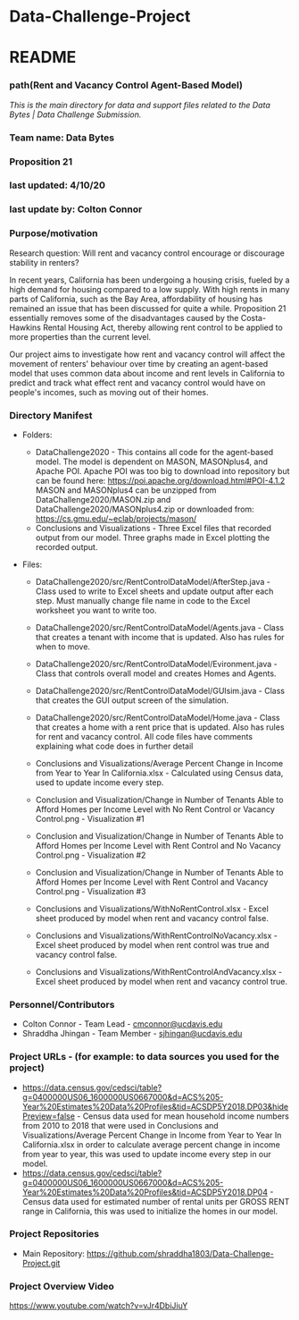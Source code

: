 # Data-Challenge-Project

# README
### path(Rent and Vacancy Control Agent-Based Model)

*This is the main directory for data and support files related to the Data Bytes | Data Challenge Submission.*

### Team name: Data Bytes
### Proposition 21
### last updated: 4/10/20
### last update by: Colton Connor


### Purpose/motivation
Research question: Will rent and vacancy control encourage or discourage stability in renters? 

In recent years, California has been undergoing a housing crisis, fueled by a high demand for housing compared to a low supply. With high rents in many parts of California, such as the Bay Area, affordability of housing has remained an issue that has been discussed for quite a while. Proposition 21 essentially removes some of the disadvantages caused by the Costa-Hawkins Rental Housing Act, thereby allowing rent control to be applied to more properties than the current level.

Our project aims to investigate how rent and vacancy control will affect the movement of renters' behaviour over time by creating an agent-based model that uses common data about income and rent levels in California to predict and track what effect rent and vacancy control would have on people's incomes, such as moving out of their homes. 



### Directory Manifest

*  Folders:
	* DataChallenge2020 - This contains all code for the agent-based model. The model is dependent on MASON, MASONplus4, and Apache POI.
	Apache POI was too big to download into repository but can be found here: https://poi.apache.org/download.html#POI-4.1.2
	MASON and MASONplus4 can be unzipped from DataChallenge2020/MASON.zip and DataChallenge2020/MASONplus4.zip or downloaded from: https://cs.gmu.edu/~eclab/projects/mason/
	* Conclusions and Visualizations - Three Excel files that recorded output from our model. Three graphs made in Excel plotting the recorded output.

* Files:
	* DataChallenge2020/src/RentControlDataModel/AfterStep.java - Class used to write to Excel sheets and update output after each step. Must manually change file name in 		code to the Excel worksheet you want to write too.
	* DataChallenge2020/src/RentControlDataModel/Agents.java - Class that creates a tenant with income that is updated. Also has rules for when to move.
	* DataChallenge2020/src/RentControlDataModel/Evironment.java - Class that controls overall model and creates Homes and Agents.
	* DataChallenge2020/src/RentControlDataModel/GUIsim.java - Class that creates the GUI output screen of the simulation.
	* DataChallenge2020/src/RentControlDataModel/Home.java - Class that creates a home with a rent price that is updated. Also has rules for rent and vacancy control.
	All code files have comments explaining what code does in further detail
	
	* Conclusions and Visualizations/Average Percent Change in Income from Year to Year In California.xlsx - Calculated using Census data, used to update income every step.
	* Conclusion and Visualization/Change in Number of Tenants Able to Afford Homes per Income Level with No Rent Control or Vacancy Control.png - Visualization #1
	* Conclusion and Visualization/Change in Number of Tenants Able to Afford Homes per Income Level with Rent Control and No Vacancy Control.png - Visualization #2
	* Conclusion and Visualization/Change in Number of Tenants Able to Afford Homes per Income Level with Rent Control and Vacancy Control.png - Visualization #3
	* Conclusions and Visualizations/WithNoRentControl.xlsx - Excel sheet produced by model when rent and vacancy control false.
	* Conclusions and Visualizations/WithRentControlNoVacancy.xlsx - Excel sheet produced by model when rent control was true and vacancy control false.
	* Conclusions and Visualizations/WithRentControlAndVacancy.xlsx - Excel sheet produced by model when rent and vacancy control true.

### Personnel/Contributors

* Colton Connor - Team Lead - cmconnor@ucdavis.edu
* Shraddha Jhingan - Team Member - sjhingan@ucdavis.edu


### Project URLs - (for example: to data sources you used for the project)

* https://data.census.gov/cedsci/table?g=0400000US06_1600000US0667000&d=ACS%205-Year%20Estimates%20Data%20Profiles&tid=ACSDP5Y2018.DP03&hidePreview=false - Census data used for mean household income numbers from 2010 to 2018 that were used in Conclusions and Visualizations/Average Percent Change in Income from Year to Year In California.xlsx in order to calculate average percent change in income from year to year, this was used to update income every step in our model.
* https://data.census.gov/cedsci/table?g=0400000US06_1600000US0667000&d=ACS%205-Year%20Estimates%20Data%20Profiles&tid=ACSDP5Y2018.DP04 - Census data used for estimated number of rental units per GROSS RENT range in California, this was used to initialize the homes in our model.

### Project Repositories
* Main Repository: https://github.com/shraddha1803/Data-Challenge-Project.git

### Project Overview Video
https://www.youtube.com/watch?v=vJr4DbiJiuY
